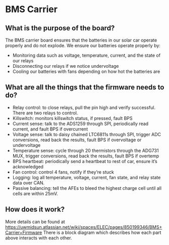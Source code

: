 # BMS Carrier

## What is the purpose of the board?
The BMS carrier board ensures that the batteries in our solar car operate properly and do not explode.
We ensure our batteries operate properly by:
* Monitoring data such as voltage, temperature, current, and the state of our relays
* Disconnecting our relays if we notice undervoltage
* Cooling our batteries with fans depending on how hot the batteries are

## What are all the things that the firmware needs to do?
* Relay control: to close relays, pull the pin high and verify successful. There are two relays to control.
* Killswitch: monitors killswitch status, if pressed, fault BPS
* Current sense: talk to the ADS1259 through SPI, periodically read current, and fault BPS if overcurrent
* Voltage sense: talk to daisy chained LTC6811s through SPI, trigger ADC conversions, read back the results, fault BPS if overvoltage or undervoltage
* Temperature sense: cycle through 20 thermistors through the ADG731 MUX, trigger conversions, read back the results, fault BPS if overtemp
* BPS heartbeat: periodically send a heartbeat to rest of car, ensure it’s acknowledged
* Fan control: control 4 fans, notify if they’re stuck
* Logging: log all temperature, voltage, current, fan state, and relay state data over CAN.
* Passive balancing: tell the AFEs to bleed the highest charge cell until all cells are within 25mV.

## How does it work?
More details can be found at https://uwmidsun.atlassian.net/wiki/spaces/ELEC/pages/850199346/BMS+Carrier+Firmware
There is a block diagram which describes how each part above interacts with each other.
